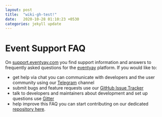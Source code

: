 ```yaml
---
layout: post
title:  "wiki-gh-test!"
date:   2020-10-28 01:10:23 +0530
categories: jekyll update
---
```



# Event Support FAQ

On [support.eventyay.com](https://support.eventyay.com) you find support information and answers to frequently asked questions for the [eventyay](https://eventyay.com) platform. If you would like to:
* get help via chat you can communicate with developers and the user community using our [Telegram](https://t.me/eventyay) channel
* submit bugs and feature requests use our [GitHub Issue Tracker](https://github.com/fossasia/open-event-frontend/issues)
* talk to developers and maintainers about development and set up questions use [Gitter](https://gitter.im/fossasia/open-event)
* help improve this FAQ you can start contributing on our dedicated [repository here](https://github.com/fossasia/support.eventyay.com).
